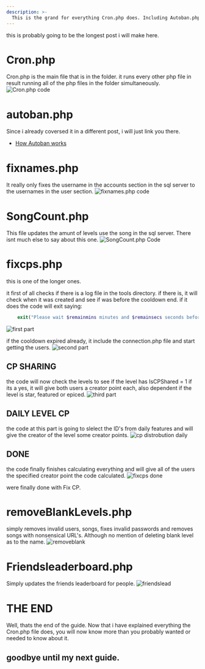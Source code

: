 ```yaml
---
description: >-
  This is the grand for everything Cron.php does. Including Autoban.php, fixcps.php and every other php file in the cron folder.
---
```

this is probably going to be the longest post i will make here.
# Cron.php

Cron.php is the main file that is in the folder. it runs every other php file in result running all of the php files in the folder simultaneously.
![Cron.php code](../.gitbook/assets/Cronphp.png)

# autoban.php

Since i already coversed it in a different post, i will just link you there.
* [How Autoban works](../backend//how-autoban-php-works.md)

# fixnames.php

It really only fixes the username in the accounts section in the sql server to the usernames in the user section.
![fixnames.php code](../.gitbook/assets/fixnamesphp.png)

# SongCount.php

This file updates the amunt of levels use the song in the sql server. There isnt much else to say about this one.
![SongCount.php Code](../.gitbook/assets/songcountphp.png)

# fixcps.php
this is one of the longer ones.

it first of all checks if there is a log file in the tools directory. if there is, it will check when it was created and see if was before the cooldown end. if it does the code will exit saying:
```php
	exit("Please wait $remainmins minutes and $remainsecs seconds before running ". basename($_SERVER['SCRIPT_NAME'])." again");
```
![first part](../.gitbook/assets/fixcpserror_reportig.png)

if the cooldown expired already, it include the connection.php file and start getting the users.
![second part](../.gitbook/assets/fixcps_getting_users.png)

## CP SHARING

the code will now check the levels to see if the level has IsCPShared = 1
if its a yes, it will give both users a creator point each, also dependent if the level is star, featured or epiced.
![third part](../.gitbook/assets/fixcps_CP_SHARING.png)

## DAILY LEVEL CP

the code at this part is going to slelect the ID's from daily features and will give the creator of the level some creator points.
![cp distrobution daily](../.gitbook/assets/fixcps_DAILY_CP.png)

## DONE

the code finally finishes calculating everything and will give all of the users the specified creator point the code calculated.
![fixcps done](../.gitbook/assets/fixcps_DONE.png)

were finally done with Fix CP.

# removeBlankLevels.php
simply removes invalid users, songs, fixes invalid passwords and removes songs with nonsensical URL's. Although no mention of deleting blank level as to the name.
![removeblank](../.gitbook/assets/removeblank.png)

# Friendsleaderboard.php
Simply updates the friends leaderboard for people.
![friendslead](../.gitbook/assets/friendsleaderboard.png)

# THE END
Well, thats the end of the guide. Now that i have explained everything the Cron.php file does, you will now know more than you probably wanted or needed to know about it.

## goodbye until my next guide.